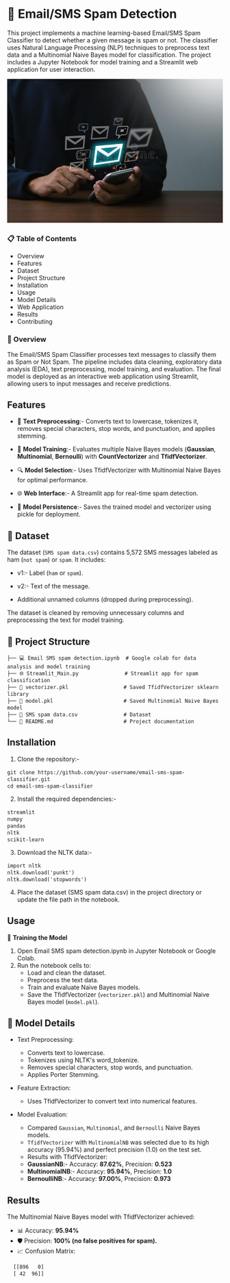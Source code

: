 # 📧 Email/SMS Spam Detection
This project implements a machine learning-based Email/SMS Spam Classifier to detect whether a given message is spam or not. The classifier uses Natural Language Processing (NLP) techniques to preprocess text data and a Multinomial Naive Bayes model for classification. The project includes a Jupyter Notebook for model training and a Streamlit web application for user interaction.

![image alt](https://github.com/parthgiht/Email-SMS-Spam-Detection/blob/main/Email%20spam.jpg?raw=true)

### 📋 Table of Contents

- Overview
- Features
- Dataset
- Project Structure
- Installation
- Usage
- Model Details
- Web Application
- Results
- Contributing

### 🎯 Overview
The Email/SMS Spam Classifier processes text messages to classify them as Spam or Not Spam. The pipeline includes data cleaning, exploratory data analysis (EDA), text preprocessing, model training, and evaluation. The final model is deployed as an interactive web application using Streamlit, allowing users to input messages and receive predictions.

## Features

- 🔡 **Text Preprocessing**:- Converts text to lowercase, tokenizes it, removes special characters, stop words, and punctuation, and applies stemming.
  
- 🤖 **Model Training**:- Evaluates multiple Naive Bayes models (**Gaussian**, **Multinomial**, **Bernoulli**) with **CountVectorizer** and **TfidfVectorizer**.
  
- 🔍 **Model Selection**:- Uses TfidfVectorizer with Multinomial Naive Bayes for optimal performance.
  
- 🌐 **Web Interface**:- A Streamlit app for real-time spam detection.
  
- 💾 **Model Persistence**:- Saves the trained model and vectorizer using pickle for deployment.

## 📄 Dataset

The dataset (`SMS spam data.csv`) contains 5,572 SMS messages labeled as ham (`not spam`) or `spam`. It includes:

- v1:- Label (`ham` or `spam`).
  
- v2:- Text of the message.
  
- Additional unnamed columns (dropped during preprocessing).

The dataset is cleaned by removing unnecessary columns and preprocessing the text for model training.

## 📁 Project Structure
```
├── 💻 Email SMS spam detection.ipynb  # Google colab for data analysis and model training
├── 🌐 Streamlit_Main.py               # Streamlit app for spam classification
├── 🔢 vectorizer.pkl                  # Saved TfidfVectorizer sklearn library
├── 🤖 model.pkl                       # Saved Multinomial Naive Bayes model
├── 📄 SMS spam data.csv               # Dataset 
└── 📝 README.md                       # Project documentation
```


## Installation

1. Clone the repository:-
```
git clone https://github.com/your-username/email-sms-spam-classifier.git
cd email-sms-spam-classifier
```

2. Install the required dependencies:-
```
streamlit
numpy
pandas
nltk
scikit-learn
```


3. Download the NLTK data:-
```
import nltk
nltk.download('punkt')
nltk.download('stopwords')
```

4. Place the dataset (SMS spam data.csv) in the project directory or update the file path in the notebook.


## Usage
🤖 **Training the Model**

1. Open Email SMS spam detection.ipynb in Jupyter Notebook or Google Colab.
2. Run the notebook cells to:
      - Load and clean the dataset.
      - Preprocess the text data.
      - Train and evaluate Naive Bayes models.
      - Save the TfidfVectorizer (`vectorizer.pkl`) and Multinomial Naive Bayes model (`model.pkl`).


## 📝 Model Details

- Text Preprocessing:
    - Converts text to lowercase.
    - Tokenizes using NLTK's word_tokenize.
    - Removes special characters, stop words, and punctuation.
    - Applies Porter Stemming.


- Feature Extraction:
    - Uses TfidfVectorizer to convert text into numerical features.


- Model Evaluation:
    - Compared `Gaussian`, `Multinomial`, and `Bernoulli` Naive Bayes models.
    - `TfidfVectorizer` with `MultinomialNB` was selected due to its high accuracy (95.94%) and perfect precision (1.0) on the test set.
    - Results with TfidfVectorizer:
    - **GaussianNB**:-  Accuracy: **87.62%**, Precision: **0.523**
    - **MultinomialNB**:-  Accuracy: **95.94%**, Precision: **1.0**
    - **BernoulliNB**:-  Accuracy: **97.00%**, Precision: **0.973**


## Results
The Multinomial Naive Bayes model with TfidfVectorizer achieved:

- 📊 Accuracy: **95.94%**
- 🛡️ Precision: **100% (no false positives for spam).**
- 📈 Confusion Matrix:
```
  [[896   0]
  [ 42  96]]
```
